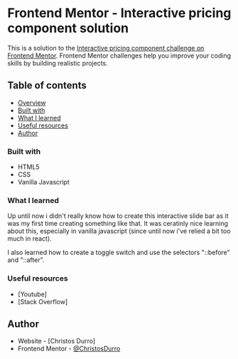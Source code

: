 # Frontend Mentor - Interactive pricing component solution

This is a solution to the [Interactive pricing component challenge on Frontend Mentor](https://www.frontendmentor.io/challenges/interactive-pricing-component-t0m8PIyY8). Frontend Mentor challenges help you improve your coding skills by building realistic projects. 

## Table of contents

- [Overview](#overview)
- [Built with](#built-wit)
- [What I learned](#what-i-learned)
- [Useful resources](#useful-resources)
- [Author](#author)

### Built with

- HTML5
- CSS
- Vanilla Javascript

### What I learned

Up until now i didn't really know how to create this interactive slide bar as it was my first time creating something like that. It was ceratinly nice learning about this, especially in vanilla javascript (since until now i've relied a bit too much in react). 

I also learned how to create a toggle switch and use the selectors "::before" and "::after".


### Useful resources

- [Youtube]  
- [Stack Overflow] 


## Author

- Website - [Christos Durro]
- Frontend Mentor - [@ChristosDurro](https://www.frontendmentor.io/profile/ChristosDurro)

